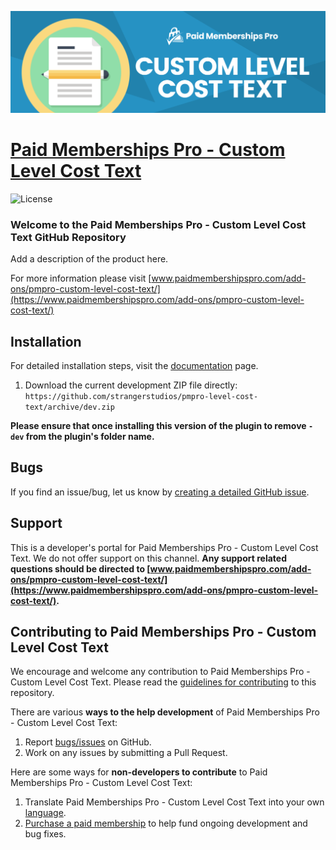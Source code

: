 ![](pmpro-custom-level-cost-text-banner.png)

# [Paid Memberships Pro - Custom Level Cost Text](https://www.paidmembershipspro.com/add-ons/pmpro-custom-level-cost-text/) #

![License](https://img.shields.io/badge/license-GPL--2.0%2B-red.svg?style=flat-square)

### Welcome to the Paid Memberships Pro - Custom Level Cost Text GitHub Repository
Add a description of the product here.

For more information please visit [www.paidmembershipspro.com/add-ons/pmpro-custom-level-cost-text/](https://www.paidmembershipspro.com/add-ons/pmpro-custom-level-cost-text/)

## Installation ##
For detailed installation steps, visit the [documentation](https://www.paidmembershipspro.com/add-ons/pmpro-custom-level-cost-text/) page.

1. Download the current development ZIP file directly: `https://github.com/strangerstudios/pmpro-level-cost-text/archive/dev.zip`

**Please ensure that once installing this version of the plugin to remove `-dev` from the plugin's folder name.**

## Bugs ##
If you find an issue/bug, let us know by [creating a detailed GitHub issue](https://github.com/strangerstudios/pmpro-level-cost-text/issues/new).

## Support ##
This is a developer's portal for Paid Memberships Pro - Custom Level Cost Text. We do not offer support on this channel. **Any support related questions should be directed to [www.paidmembershipspro.com/add-ons/pmpro-custom-level-cost-text/](https://www.paidmembershipspro.com/add-ons/pmpro-custom-level-cost-text/).**

## Contributing to Paid Memberships Pro - Custom Level Cost Text ##
We encourage and welcome any contribution to Paid Memberships Pro - Custom Level Cost Text. Please read the [guidelines for contributing](https://github.com/strangerstudios/pmpro-level-cost-text/blob/dev/.github/CONTRIBUTING.md) to this repository.

There are various **ways to the help development** of Paid Memberships Pro - Custom Level Cost Text:

1. Report [bugs/issues](https://github.com/strangerstudios/pmpro-level-cost-text/issues/new) on GitHub.
2. Work on any issues by submitting a Pull Request.

Here are some ways for **non-developers to contribute** to Paid Memberships Pro - Custom Level Cost Text:

1. Translate Paid Memberships Pro - Custom Level Cost Text into your own [language](https://www.paidmembershipspro.com/paid-memberships-pro-in-your-language/).
2. [Purchase a paid membership](https://paidmembershipspro.com/pricing) to help fund ongoing development and bug fixes.
